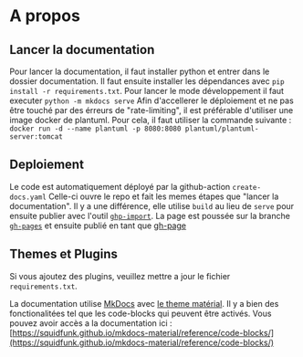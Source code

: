 # A propos

## Lancer la documentation
Pour lancer la documentation, il faut installer python et entrer dans le dossier documentation.
Il faut ensuite installer les dépendances avec `pip install -r requirements.txt`.
Pour lancer le mode développement il faut executer `python -m mkdocs serve`
Afin d'accellerer le déploiement et ne pas être touché par des érreurs de "rate-limiting", il est préférable d'utiliser une image docker de plantuml. Pour cela, il faut utiliser la commande suivante : `docker run -d --name plantuml -p 8080:8080 plantuml/plantuml-server:tomcat`

## Deploiement
Le code est automatiquement déployé par la github-action `create-docs.yaml`
Celle-ci ouvre le repo et fait les memes étapes que "lancer la documentation".
Il y a une différence, elle utilise `build` au lieu de `serve` pour ensuite publier avec l'outil [`ghp-import`](https://github.com/c-w/ghp-import).
La page est poussée sur la branche [`gh-pages`](https://github.com/ets-cfuhrman-pfe/EvalueTonSavoir/tree/gh-pages) et ensuite publié en tant que [gh-page](https://pages.github.com/)

## Themes et Plugins
Si vous ajoutez des plugins, veuillez mettre a jour le fichier `requirements.txt`.

La documentation utilise [MkDocs](https://www.mkdocs.org/) avec [le theme matérial]((https://squidfunk.github.io/mkdocs-material/)). Il y a bien des fonctionalitées tel que les code-blocks qui peuvent être activés.
Vous pouvez avoir accès a la documentation ici : [https://squidfunk.github.io/mkdocs-material/reference/code-blocks/](https://squidfunk.github.io/mkdocs-material/reference/code-blocks/)
